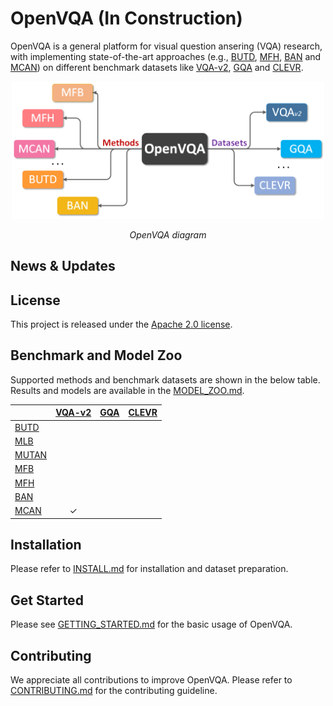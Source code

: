 # OpenVQA (In Construction)
OpenVQA is a general platform for visual question ansering (VQA) research, with implementing state-of-the-art approaches (e.g., [BUTD](https://arxiv.org/abs/1707.07998), [MFH](https://arxiv.org/abs/1708.03619), [BAN](https://arxiv.org/abs/1805.07932) and [MCAN](https://arxiv.org/abs/1906.10770)) on different benchmark datasets like [VQA-v2](https://visualqa.org/), [GQA](https://cs.stanford.edu/people/dorarad/gqa/index.html) and [CLEVR](https://cs.stanford.edu/people/jcjohns/clevr/). 



<p align="center">
	<img src="misc/openvqa_overall.png" width="500">
	<p align="center">
		<em>OpenVQA diagram</em>
	</p>
</p>

## News & Updates

## License

This project is released under the [Apache 2.0 license](LICENSE).

## Benchmark and Model Zoo

Supported methods and benchmark datasets are shown in the below table.
Results and models are available in the [MODEL_ZOO.md](MODEL_ZOO.md).

|                    | [VQA-v2](https://visualqa.org/)   | [GQA](https://cs.stanford.edu/people/dorarad/gqa/index.html)  | [CLEVR](https://cs.stanford.edu/people/jcjohns/clevr/)  |
|--------------------|:--------:|:--------:|:--------:|
| [BUTD](https://arxiv.org/abs/1707.07998)      |         |         |         |
| [MLB](https://arxiv.org/abs/1610.04325)      |         |         |         |
| [MUTAN](https://arxiv.org/abs/1705.06676)      |         |         |         |
| [MFB](https://arxiv.org/abs/1708.01471v1)       |         |         |         | 
| [MFH](https://arxiv.org/abs/1708.03619)       |         |         |         | 
| [BAN](https://arxiv.org/abs/1805.07932)       |         |        |          | 
| [MCAN](https://arxiv.org/abs/1906.10770)      | ✓        |         |         | 


## Installation

Please refer to [INSTALL.md](INSTALL.md) for installation and dataset preparation.

## Get Started

Please see [GETTING_STARTED.md](GETTING_STARTED.md) for the basic usage of OpenVQA.

## Contributing

We appreciate all contributions to improve OpenVQA. Please refer to [CONTRIBUTING.md](CONTRIBUTING.md) for the contributing guideline.

